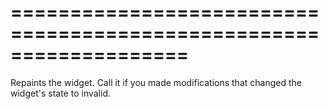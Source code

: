 <!--**
/*-------------------------------------------
    Auto-generated file. Do not modify.
-------------------------------------------

**-->
===================================================================
===================================================================

<!--shortDescription-->
Repaints the widget. Call it if you made modifications that changed the widget's state to invalid.
<!--/shortDescription-->

<!--fullDescription-->

<!--/fullDescription-->